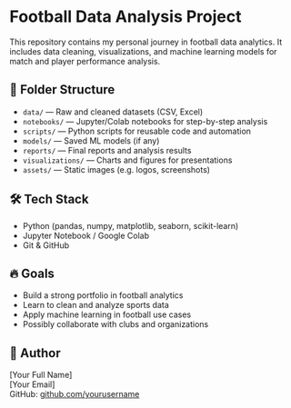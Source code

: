 # Football Data Analysis Project

This repository contains my personal journey in football data analytics. It includes data cleaning, visualizations, and machine learning models for match and player performance analysis.

## 📁 Folder Structure
- `data/` — Raw and cleaned datasets (CSV, Excel)
- `notebooks/` — Jupyter/Colab notebooks for step-by-step analysis
- `scripts/` — Python scripts for reusable code and automation
- `models/` — Saved ML models (if any)
- `reports/` — Final reports and analysis results
- `visualizations/` — Charts and figures for presentations
- `assets/` — Static images (e.g. logos, screenshots)

## 🛠 Tech Stack
- Python (pandas, numpy, matplotlib, seaborn, scikit-learn)
- Jupyter Notebook / Google Colab
- Git & GitHub

## 🔥 Goals
- Build a strong portfolio in football analytics
- Learn to clean and analyze sports data
- Apply machine learning in football use cases
- Possibly collaborate with clubs and organizations

## 🚀 Author
[Your Full Name]  
[Your Email]  
GitHub: [github.com/yourusername](https://github.com/yourusername)
